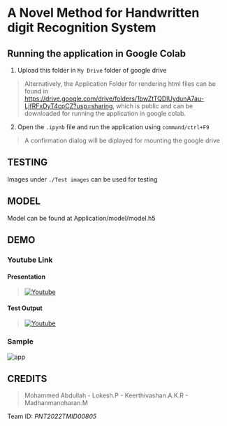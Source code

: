 # A Novel Method for Handwritten digit Recognition System

## Running the application in Google Colab

1. Upload this folder in `My Drive` folder of google drive

>Alternatively, the Application Folder for rendering html files can be found in https://drive.google.com/drive/folders/1bwZtTQDIUydunA7au-LjfRFxDyT4cpCZ?usp=sharing, which is public and can be downloaded for running the application in google colab.

2. Open the `.ipynb` file and run the application using `command/ctrl+F9`
>A confirmation dialog will be diplayed for mounting the google drive

## TESTING
Images under `./Test images` can be used for testing

## MODEL
Model can be found at Application/model/model.h5

## DEMO

### Youtube Link


#### Presentation
>[![Youtube](http://img.youtube.com/vi/gC5nvPL2_bM/0.jpg)](https://youtu.be/gC5nvPL2_bM)

#### Test Output 
>[![Youtube](http://img.youtube.com/vi/iLVx7PRH0TQ/0.jpg)](https://youtu.be/iLVx7PRH0TQ)


### Sample
![app](https://user-images.githubusercontent.com/63586305/201483978-2302bec8-9592-4b7f-968d-42f3fefdf1b9.gif)

## CREDITS

>Mohammed Abdullah - Lokesh.P - Keerthivashan.A.K.R - Madhanmanoharan.M

Team ID: *PNT2022TMID00805*
